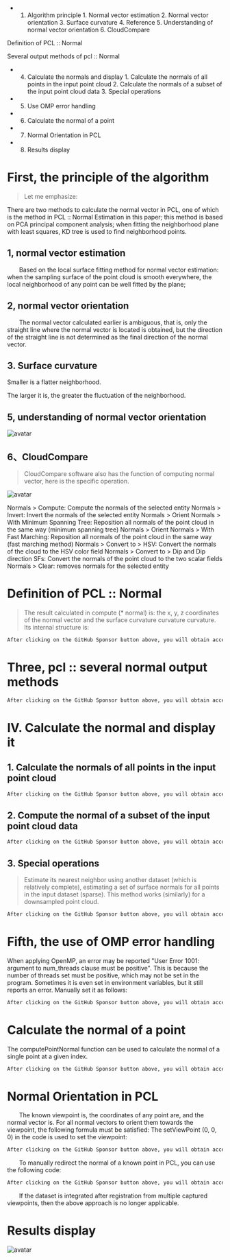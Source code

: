  + 1. Algorithm principle 1. Normal vector estimation 2. Normal vector orientation 3. Surface curvature 4. Reference 5. Understanding of normal vector orientation 6. CloudCompare

 Definition of PCL :: Normal 

 Several output methods of pcl :: Normal 

 + 4. Calculate the normals and display 1. Calculate the normals of all points in the input point cloud 2. Calculate the normals of a subset of the input point cloud data 3. Special operations

 + 5. Use OMP error handling 

 + 6. Calculate the normal of a point 

 + 7. Normal Orientation in PCL 

 + 8. Results display 

#  First, the principle of the algorithm 

>  Let me emphasize:

There are two methods to calculate the normal vector in PCL, one of which is the method in PCL :: Normal Estimation in this paper; this method is based on PCA principal component analysis; when fitting the neighborhood plane with least squares, KD tree is used to find neighborhood points. 

##  1, normal vector estimation 

   Based on the local surface fitting method for normal vector estimation: when the sampling surface of the point cloud is smooth everywhere, the local neighborhood of any point can be well fitted by the plane;

##  2, normal vector orientation 

   The normal vector calculated earlier is ambiguous, that is, only the straight line where the normal vector is located is obtained, but the direction of the straight line is not determined as the final direction of the normal vector.

##  3. Surface curvature 

 Smaller is a flatter neighborhood.  

 The larger it is, the greater the fluctuation of the neighborhood. 

##  5, understanding of normal vector orientation 

 ![avatar]( 20210312192602821.png) 

##  6、CloudCompare 

>  CloudCompare software also has the function of computing normal vector, here is the specific operation. 

 ![avatar]( 202012291022296.gif) 

 Normals > Compute: Compute the normals of the selected entity Normals > Invert: Invert the normals of the selected entity Normals > Orient Normals > With Minimum Spanning Tree: Reposition all normals of the point cloud in the same way (minimum spanning tree) Normals > Orient Normals > With Fast Marching: Reposition all normals of the point cloud in the same way (fast marching method) Normals > Convert to > HSV: Convert the normals of the cloud to the HSV color field Normals > Convert to > Dip and Dip direction SFs: Convert the normals of the point cloud to the two scalar fields Normals > Clear: removes normals for the selected entity  

#  Definition of PCL :: Normal 

>  The result calculated in compute (* normal) is: the x, y, z coordinates of the normal vector and the surface curvature curvature curvature. Its internal structure is: 

  ```python  
After clicking on the GitHub Sponsor button above, you will obtain access permissions to my private code repository ( https://github.com/slowlon/my_code_bar ) to view this blog code. By searching the code number of this blog, you can find the code you need, code number is: 2024020309574220414
  ```  
#  Three, pcl :: several normal output methods 

  ```python  
After clicking on the GitHub Sponsor button above, you will obtain access permissions to my private code repository ( https://github.com/slowlon/my_code_bar ) to view this blog code. By searching the code number of this blog, you can find the code you need, code number is: 2024020309574220414
  ```  
#  IV. Calculate the normal and display it 

##  1. Calculate the normals of all points in the input point cloud 

  ```python  
After clicking on the GitHub Sponsor button above, you will obtain access permissions to my private code repository ( https://github.com/slowlon/my_code_bar ) to view this blog code. By searching the code number of this blog, you can find the code you need, code number is: 2024020309574220414
  ```  
##  2. Compute the normal of a subset of the input point cloud data 

  ```python  
After clicking on the GitHub Sponsor button above, you will obtain access permissions to my private code repository ( https://github.com/slowlon/my_code_bar ) to view this blog code. By searching the code number of this blog, you can find the code you need, code number is: 2024020309574220414
  ```  
##  3. Special operations 

>  Estimate its nearest neighbor using another dataset (which is relatively complete), estimating a set of surface normals for all points in the input dataset (sparse). This method works (similarly) for a downsampled point cloud. 

  ```python  
After clicking on the GitHub Sponsor button above, you will obtain access permissions to my private code repository ( https://github.com/slowlon/my_code_bar ) to view this blog code. By searching the code number of this blog, you can find the code you need, code number is: 2024020309574220414
  ```  
#  Fifth, the use of OMP error handling 

 When applying OpenMP, an error may be reported "User Error 1001: argument to num_threads clause must be positive". This is because the number of threads set must be positive, which may not be set in the program. Sometimes it is even set in environment variables, but it still reports an error. Manually set it as follows: 

  ```python  
After clicking on the GitHub Sponsor button above, you will obtain access permissions to my private code repository ( https://github.com/slowlon/my_code_bar ) to view this blog code. By searching the code number of this blog, you can find the code you need, code number is: 2024020309574220414
  ```  
#  Calculate the normal of a point 

 The computePointNormal function can be used to calculate the normal of a single point at a given index. 

  ```python  
After clicking on the GitHub Sponsor button above, you will obtain access permissions to my private code repository ( https://github.com/slowlon/my_code_bar ) to view this blog code. By searching the code number of this blog, you can find the code you need, code number is: 2024020309574220414
  ```  
#  Normal Orientation in PCL 

   The known viewpoint is, the coordinates of any point are, and the normal vector is. For all normal vectors to orient them towards the viewpoint, the following formula must be satisfied: The setViewPoint (0, 0, 0) in the code is used to set the viewpoint: 

  ```python  
After clicking on the GitHub Sponsor button above, you will obtain access permissions to my private code repository ( https://github.com/slowlon/my_code_bar ) to view this blog code. By searching the code number of this blog, you can find the code you need, code number is: 2024020309574220414
  ```  
   To manually redirect the normal of a known point in PCL, you can use the following code: 

  ```python  
After clicking on the GitHub Sponsor button above, you will obtain access permissions to my private code repository ( https://github.com/slowlon/my_code_bar ) to view this blog code. By searching the code number of this blog, you can find the code you need, code number is: 2024020309574220414
  ```  
   If the dataset is integrated after registration from multiple captured viewpoints, then the above approach is no longer applicable. 

#  Results display 

 ![avatar]( 2020123109281681.png) 


